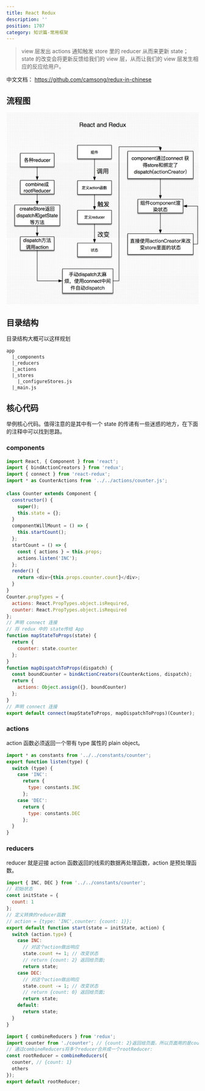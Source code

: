 ```yaml
---
title: React Redux
description: ''
position: 1707
category: 知识篇-常用框架
---
```


> view 层发出 actions 通知触发 store 里的 reducer 从而来更新 state；state 的改变会将更新反馈给我们的 view 层，从而让我们的 view 层发生相应的反应给用户。

中文文档： <https://github.com/camsong/redux-in-chinese>

## 流程图

![pic-1](/basic/framework/react.png)

## 目录结构

目录结构大概可以这样规划

```
app
  |_components
  |_reducers
  |_actions
  |_stores
    |_configureStores.js
  |_main.js
```

<adsbygoogle></adsbygoogle>

## 核心代码

举例核心代码。值得注意的是其中有一个 state 的传递有一些迷惑的地方，在下面的注释中可以找到思路。

### components

```js
import React, { Component } from 'react';
import { bindActionCreators } from 'redux';
import { connect } from 'react-redux';
import * as CounterActions from '../../actions/counter.js';

class Counter extends Component {
  constructor() {
    super();
    this.state = {};
  }
  componentWillMount = () => {
    this.startCount();
  };
  startCount = () => {
    const { actions } = this.props;
    actions.listen('INC');
  };
  render() {
    return <div>{this.props.counter.count}</div>;
  }
}
Counter.propTypes = {
  actions: React.PropTypes.object.isRequired,
  counter: React.PropTypes.object.isRequired
};
// 声明 connect 连接
// 将 redux 中的 state传给 App
function mapStateToProps(state) {
  return {
    counter: state.counter
  };
}
function mapDispatchToProps(dispatch) {
  const boundCounter = bindActionCreators(CounterActions, dispatch);
  return {
    actions: Object.assign({}, boundCounter)
  };
}
// 声明 connect 连接
export default connect(mapStateToProps, mapDispatchToProps)(Counter);
```

### actions

action 函数必须返回一个带有 type 属性的 plain object。

```js
import * as constants from '../../constants/counter';
export function listen(type) {
  switch (type) {
    case 'INC':
      return {
        type: constants.INC
      };
    case 'DEC':
      return {
        type: constants.DEC
      };
  }
}
```

### reducers

reducer 就是迎接 action 函数返回的线索的数据再处理函数，action 是预处理函数。

```js
import { INC, DEC } from '../../constants/counter';
// 初始状态
const initState = {
  count: 1
};
// 定义转换的reducer函数
// action = {type: 'INC',counter: {count: 1}};
export default function start(state = initState, action) {
  switch (action.type) {
    case INC:
      // 对这个action做出响应
      state.count += 1; // 改变状态
      // return {count: 2} 返回给页面;
      return state;
    case DEC:
      // 对这个action做出响应
      state.count -= 1; // 改变状态
      // return {count: 0} 返回给页面;
      return state;
    default:
      return state;
  }
}
```

```js
import { combineReducers } from 'redux';
import counter from './counter'; // {count: 2}返回给页面，所以页面用的是counter.count获取数据2
// 通过combineReducers将多个reducer合并成一个rootReducer:
const rootReducer = combineReducers({
  counter, // {count: 1}
  others
});
export default rootReducer;
```
